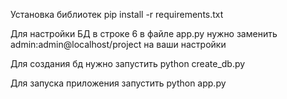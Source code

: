 Установка библиотек pip install -r requirements.txt

Для настройки БД в строке 6 в файле app.py нужно заменить admin:admin@localhost/project на ваши настройки

Для создания бд нужно запустить python create_db.py

Для запуска приложения запустить python app.py 